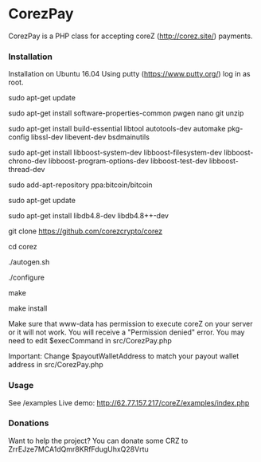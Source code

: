 CorezPay
=======

CorezPay is a PHP class for accepting coreZ (http://corez.site/) payments.

### Installation
Installation on Ubuntu 16.04
Using putty (https://www.putty.org/) log in as root.

sudo apt-get update

sudo apt-get install software-properties-common pwgen nano git unzip

sudo apt-get install build-essential libtool autotools-dev automake pkg-config libssl-dev libevent-dev bsdmainutils

sudo apt-get install libboost-system-dev libboost-filesystem-dev libboost-chrono-dev libboost-program-options-dev libboost-test-dev libboost-thread-dev

sudo add-apt-repository ppa:bitcoin/bitcoin

sudo apt-get update

sudo apt-get install libdb4.8-dev libdb4.8++-dev

git clone https://github.com/corezcrypto/corez

cd corez

./autogen.sh 

./configure

make

make install

Make sure that www-data has permission to execute coreZ on your server or it will not work.
You will receive a "Permission denied" error. You may need to edit $execCommand in src/CorezPay.php

Important: Change $payoutWalletAddress to match your payout wallet address in src/CorezPay.php

### Usage
See /examples
Live demo: http://62.77.157.217/coreZ/examples/index.php

### Donations
Want to help the project? You can donate some CRZ to ZrrEJze7MCA1dQmr8KRfFdugUhxQ28Vrtu